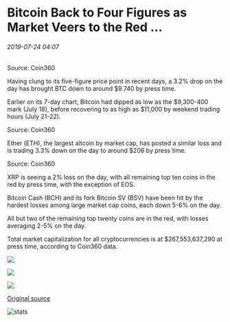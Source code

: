 # Bitcoin Back to Four Figures as Market Veers to the Red ...

###### 2019-07-24 04:07

Source: Coin360

Having clung to its five-figure price point in recent days, a 3.2% drop on the day has brought BTC down to around $9.740 by press time.

Earlier on its 7-day chart, Bitcoin had dipped as low as the $9,300-400 mark (July 18), before recovering to as high as $11,000 by weekend trading hours (July 21-22).

Source: Coin360

Ether (ETH), the largest altcoin by market cap, has posted a similar loss and is trading 3.3% down on the day to around $206 by press time.

Source: Coin360

XRP is seeing a 2% loss on the day, with all remaining top ten coins in the red by press time, with the exception of EOS.

Bitcoin Cash (BCH) and its fork Bitcoin SV (BSV) have been hit by the hardest losses among large market cap coins, each down 5-6% on the day.

All but two of the remaining top twenty coins are in the red, with losses averaging 2-5% on the day.

Total market capitalization for all cryptocurrencies is at $267,553,637,290 at press time, according to Coin360 data.

![](https://s3.cointelegraph.com/storage/uploads/view/828e98128851f79823b1e295130bd1fc.png)

![](https://s3.cointelegraph.com/storage/uploads/view/0629576b94319f4c7b716699382d0cfa.png)

![](https://s3.cointelegraph.com/storage/uploads/view/9b7d514f027973fd4ae3ef916efb2fec.png)

[Original source](https://cointelegraph.com/news/bitcoin-back-to-four-figures-as-market-veers-to-the-red)

![stats](https://c.statcounter.com/11760860/0/a89fa40b/1/ "stats")